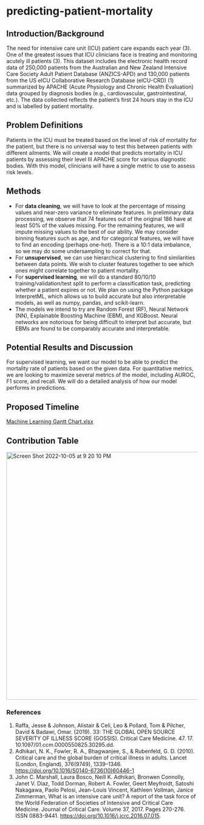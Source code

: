 # predicting-patient-mortality

## Introduction/Background 
The need for intensive care unit (ICU) patient care expands each year (3). One of the greatest issues that ICU clinicians face is treating and monitoring acutely ill patients (3). This dataset includes the electronic health record data of 250,000 patients from the Australian and New Zealand Intensive Care Society Adult Patient Database (ANZICS-APD) and 130,000 patients from the US eICU Collaborative Research Database (eICU-CRD) (1) summarized by APACHE (Acute Physiology and Chronic Health Evaluation) data grouped by diagnosis bodies (e.g., cardiovascular, gastrointestinal, etc.). The data collected reflects the patient’s first 24 hours stay in the ICU and is labelled by patient mortality. 
## Problem Definitions 
Patients in the ICU must be treated based on the level of risk of mortality for the patient, but there is no universal way to test this between patients with different ailments. We will create a model that predicts mortality in ICU patients by assessing their level III APACHE score for various diagnostic bodies. With this model, clinicians will have a single metric to use to assess risk levels. 
## Methods 
- For **data cleaning**, we will have to look at the percentage of missing values and near-zero variance to eliminate features. In preliminary data processing, we observe that 74 features out of the original 186 have at least 50% of the values missing. For the remaining features, we will impute missing values to the best of our ability. We may consider binning features such as age, and for categorical features, we will have to find an encoding (perhaps one-hot). There is a 10:1 data imbalance, so we may do some undersampling to correct for that.   
- For **unsupervised**, we can use hierarchical clustering to find similarities between data points. We wish to cluster features together to see which ones might correlate together to patient mortality.  
- For **supervised learning**, we will do a standard 80/10/10 training/validation/test split to perform a classification task, predicting whether a patient expires or not. We plan on using the Python package InterpretML, which allows us to build accurate but also interpretable models, as well as numpy, pandas, and scikit-learn. 
- The models we intend to try are Random Forest (RF), Neural Network (NN), Explainable Boosting Machine (EBM), and XGBoost. Neural networks are notorious for being difficult to interpret but accurate, but EBMs are found to be comparably accurate and interpretable. 

## Potential Results and Discussion 
For supervised learning, we want our model to be able to predict the mortality rate of patients based on the given data. For quantitative metrics, we are looking to maximize several metrics of the model, including AUROC, F1 score, and recall. 
We will do a detailed analysis of how our model performs in predictions. 

## Proposed Timeline
[Machine Learning Gantt Chart.xlsx](https://github.com/cheryl-hwang/predicting-patient-mortality/files/9720162/Machine.Learning.Gantt.Chart.xlsx)

## Contribution Table
<img width="653" alt="Screen Shot 2022-10-05 at 9 20 10 PM" src="https://user-images.githubusercontent.com/115046770/194192815-c4be91dc-0f74-4568-a799-bc9ff1cac4f1.png">

### References 
1. Raffa, Jesse & Johnson, Alistair & Celi, Leo & Pollard, Tom & Pilcher, David & Badawi, Omar. (2019). 33: THE GLOBAL OPEN SOURCE SEVERITY OF ILLNESS SCORE (GOSSIS). Critical Care Medicine. 47. 17. 10.1097/01.ccm.0000550825.30295.dd. 
2. Adhikari, N. K., Fowler, R. A., Bhagwanjee, S., & Rubenfeld, G. D. (2010). Critical care and the global burden of critical illness in adults. Lancet (London, England), 376(9749), 1339–1346. https://doi.org/10.1016/S0140-6736(10)60446-1 
3. John C. Marshall, Laura Bosco, Neill K. Adhikari, Bronwen Connolly, Janet V. Diaz, Todd Dorman, Robert A. Fowler, Geert Meyfroidt, Satoshi Nakagawa, Paolo Pelosi, Jean-Louis Vincent, Kathleen Vollman, Janice Zimmerman, What is an intensive care unit? A report of the task force of the World Federation of Societies of Intensive and Critical Care Medicine. Journal of Critical Care. Volume 37, 2017. Pages 270-276. ISSN 0883-9441. https://doi.org/10.1016/j.jcrc.2016.07.015. 
